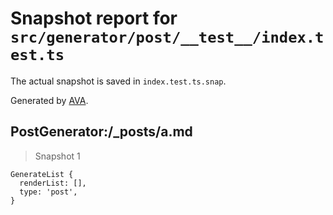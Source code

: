 # Snapshot report for `src/generator/post/__test__/index.test.ts`

The actual snapshot is saved in `index.test.ts.snap`.

Generated by [AVA](https://avajs.dev).

## PostGenerator:/_posts/a.md

> Snapshot 1

    GenerateList {
      renderList: [],
      type: 'post',
    }
